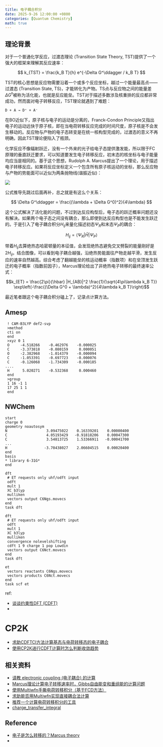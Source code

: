 ```yaml
---
title: 电子耦合积分
date: 2025-9-26 12:00:00 +0800
categories: [Quantum Chemistry]  
math: true
---
```


## 理论背景
对于一个普通化学反应，过渡态理论 (Transition State Theory, TST)提供了一个强大的框架来理解其反应速率：

$$
k_{TST} = \frac{k_B T}{h} e^{-\Delta G^\ddagger / k_B T}
$$

TST的核心思想是反应物需要沿着一个或多个反应坐标，越过一个能量最高点——过渡态 (Transition State, TS)，才能转化为产物。TS点与反应物之间的能量差$\Delta G^\ddagger$被称为活化能，也就是反应能垒。TST对于描述多数涉及核重排的反应都非常成功，然而面对电子转移反应，TST理论就遇到了难题：
```
D + A → D⁺ + A⁻
```
在BO近似下，原子核与电子的运动是分离的，Franck-Condon Principle又指出电子的运动远快于原子核，即在当电荷转移反应完成的时间尺度，原子核是不会发生移动的。反应物与产物的电子态转变是在统一核构型完成的，过渡态的意义不再明确，因此TST理论便陷入了瓶颈。

化学反应不像辐射跃迁，没有一个外来的光子给电子态提供激发能，所以限于FC原理的垂直跃迁要求，可以知道要发生电子转移反应，初末态的核坐标与电子能量均应当是相同的。基于这个思想，Rudolph A. Marcus提出了一个理论，用于描述电子转移反应。如果将反应坐标定义一个包含所有原子核运动的坐标，那么反应物与产物的势能面可以近似为两条抛物线(谐振近似)：

![](https://pub-ec46b9a843f44891acf04d27fddf97e0.r2.dev/2025/09/20250926220257.png)

公式推导先跳过后面再补，总之就是有这么个关系：

$$
\Delta G^\ddagger = \frac{(\lambda + \Delta G^0)^2}{4\lambda}
$$

这个公式解决了活化能的问题，不过到达反应构型后，电子态的跃迁概率问题还没有解决。如果两个电子态之间没有耦合，那么即使到达反应构型也是不能发生跃迁的。于是引入了电子耦合积分$H_{ij}$来量化描述初态$\Psi_R$和末态$\Psi_P$的耦合：

$$
H_{ij} = \langle \Psi_R | \hat{H} | \Psi_P \rangle
$$

带着$H_{ij}$去算绝热态哈密顿量的本征值，会发现绝热态避免交叉劈裂的能量刚好是$2H_{ij}$。结合图像，可以看到电子耦合越强，沿绝热势能面往产物走越平滑，发生反应的速率自然越高。综合考虑了翻越能垒的核运动概率（指数项）和在垒顶发生跃迁的电子概率（指数前因子），Marcus理论给出了非绝热电子转移的最终速率公式：

$$k_{ET} = \frac{2\pi}{\hbar} |H_{AB}|^2 \frac{1}{\sqrt{4\pi\lambda k_B T}} \exp\left(-\frac{(\Delta G^0 + \lambda)^2}{4\lambda k_B T}\right)$$

最近笔者跟这个电子耦合积分磕上了，记录点计算方法。

## Amesp
```
 ! CAM-B3LYP def2-svp
 >method
 cti on
 end
 >xyz 0 1
 O     -4.518266    -0.462976    -0.000025
 C     -3.373818    -0.080159     0.000051
 O     -2.382968    -1.014379    -0.000094
 C     -1.053391    -0.697723    -0.000076
 C     -0.126068    -1.734309    -0.000185
....
 H      5.020271    -0.532368     0.000460
 end
 >group
 1 16 -1 1
 17 25 1 1
 end
```
## NWChem

```
start
charge 0
geometry noautosym
N                  3.09475022    0.16339201    0.00000400
C                  4.05193429   -0.91818206    0.00047300
C                  3.54813725    1.53366911   -0.00041700
...
H                 -3.70438027    2.06604515    0.00020400
end
basis
* library 6-31G*
end

dft
 # ET requests only uhf/odft input
 odft
 mult 1
 XC b3lyp
 mulliken
 vectors output C6Ngs.movecs
end
task dft

dft
 # ET requests only uhf/odft input
 odft
 mult 1
 XC b3lyp
 mulliken
 convergence nolevelshifting
 cdft 1 9 charge 1 pop Lowdin
 vectors output C6Nct.movecs
end
task dft

et
 vectors reactants C6Ngs.movecs
 vectors products C6Nct.movecs
end
task scf et
```

ref:
- [谈谈约束性DFT (CDFT)](http://bbs.keinsci.com/forum.php?mod=viewthread&tid=535&fromuid=63020)
- 

# CP2K
- [求助CDFTCI方法计算基态与电荷转移态的电子耦合](http://bbs.keinsci.com/forum.php?mod=viewthread&tid=40990&fromuid=63020)
- [使用CP2K进行CDFT计算时怎么判断收敛趋势](http://bbs.keinsci.com/forum.php?mod=viewthread&tid=51434&fromuid=63020)

## 相关资料

- [请教 electronic coupling (电子耦合) 的计算 ](http://bbs.keinsci.com/forum.php?mod=viewthread&tid=11337&fromuid=63020)
- [Marcus理论计算电子转移速率时，Gibbs自由能变和重组能的计算问题](http://bbs.keinsci.com/forum.php?mod=viewthread&tid=41235&fromuid=63020)
- [使用Multiwfn手撕电荷转移积分（基于FCD方法）](http://bbs.keinsci.com/forum.php?mod=viewthread&tid=16008&fromuid=63020)
- [求助能否用Multiwfn实现直接耦合法计算](http://bbs.keinsci.com/forum.php?mod=viewthread&tid=30494&fromuid=63020)
- [推荐一个计算电荷转移积分的工具](http://bbs.keinsci.com/forum.php?mod=viewthread&tid=26475&fromuid=63020)
- [charge_transfer_integral](https://github.com/snljty/charge_transfer_integral)

## Reference

- [电子是怎么转移的？Marcus theory](https://zhuanlan.zhihu.com/p/135508297)
- 